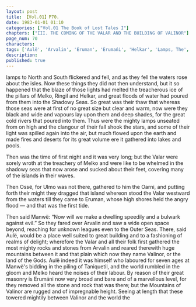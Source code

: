```yaml
---
layout: post
title: 【Vol.01】P70.
date: 1983-01-01 01:10
categories: ["Vol.01 The Book of Lost Tales I"]
chapters: ["III. THE COMING OF THE VALAR AND THE BUILDING OF VALINOR"]
page_num: 70
characters: 
tags: ['Aulë', 'Arvalin', 'Eruman', 'Erumańi', 'Helkar', 'Lamps, The', 'Manwë', 'Melko', 'Mountains of Valinor', 'Oarni', 'Ossë', 'Outer Sea(s)']
description: 
published: true
---
```


<p style="text-indent: 0;">
lamps to North and South flickered and fell, and as they fell the waters rose about the isles. Now these things they did not then understand, but it so happened that the blaze of those lights had melted the treacherous ice of the pillars of Melko, Ringil and Helkar, and great floods of water had poured from them into the Shadowy Seas. So great was their thaw that whereas those seas were at first of no great size but clear and warm, now were they black and wide and vapours lay upon them and deep shades, for the great cold rivers that poured into them. Thus were the mighty lamps unseated from on high and the clangour of their fall shook the stars, and some of their light was spilled again into the air, but much flowed upon the earth and made fires and deserts for its great volume ere it gathered into lakes and pools.
</p>

Then was the time of first night and it was very long; but the Valar were sorely wroth at the treachery of Melko and were like to be whelmed in the shadowy seas that now arose and sucked about their feet, covering many of the islands in their waves.

Then Ossë, for Ulmo was not there, gathered to him the Oarni, and putting forth their might they dragged that island whereon stood the Valar westward from the waters till they came to Eruman, whose high shores held the angry flood — and that was the first tide.

Then said Manwë: “Now will we make a dwelling speedily and a bulwark against evil.” So they fared over Arvalin and saw a wide open space beyond, reaching for unknown leagues even to the Outer Seas. There, said Aulë, would be a place well suited to great building and to a fashioning of realms of delight; wherefore the Valar and all their folk first gathered the most mighty rocks and stones from Arvalin and reared therewith huge mountains between it and that plain which now they name Valinor, or the land of the Gods. Aulë indeed it was himself who laboured for seven ages at Manwë's bidding in the piling of Taniquetil, and the world rumbled in the gloom and Melko heard the noises of their labour. By reason of their great masonry is Erumáni now very broad and bare and of a marvellous level, for they removed all the stone and rock that was there; but the Mountains of Valinor are rugged and of impregnable height. Seeing at length that these towered mightily between Valinor and the world the


